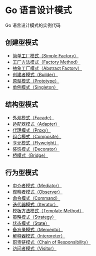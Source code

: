 # Go 语言设计模式


Go 语言设计模式的实例代码

## 创建型模式

* [简单工厂模式（Simple Factory）]()
* [工厂方法模式（Factory Method）](https://github.com/friendlyhank/designs-go/blob/master/factory)
* [抽象工厂模式（Abstract Factory）]()
* [创建者模式（Builder）]()
* [原型模式（Prototype）]()
* [单例模式（Singleton）](https://github.com/friendlyhank/designs-go/blob/master/singleton)

## 结构型模式

* [外观模式（Facade）](https://github.com/friendlyhank/designs-go/blob/master/facade)
* [适配器模式（Adapter）](https://github.com/friendlyhank/designs-go/blob/master/adapter)
* [代理模式（Proxy）](https://github.com/friendlyhank/designs-go/blob/master/proxy)
* [组合模式（Composite）]()
* [享元模式（Flyweight）]()
* [装饰模式（Decorator）](https://github.com/friendlyhank/designs-go/blob/master/decorator)
* [桥模式（Bridge）]()

## 行为型模式

* [中介者模式（Mediator）]()
* [观察者模式（Observer）](https://github.com/friendlyhank/designs-go/tree/master/observer)
* [命令模式（Command）](https://github.com/friendlyhank/designs-go/tree/master/command)
* [迭代器模式（Iterator）](https://github.com/friendlyhank/designs-go/tree/master/iterator)
* [模板方法模式（Template Method）]()
* [策略模式（Strategy）](https://github.com/friendlyhank/designs-go/tree/master/strategy)
* [状态模式（State）]()
* [备忘录模式（Memento）]()
* [解释器模式（Interpreter）]()
* [职责链模式（Chain of Responsibility）]()
* [访问者模式（Visitor）]()